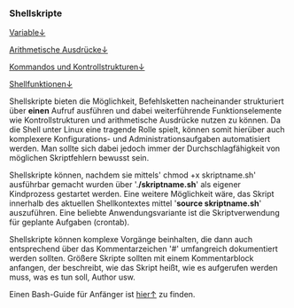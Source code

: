### Shellskripte

[Variable↓](/kapitel-4-arbeiten-im-terminal/shellskripte/variable.md)

[Arithmetische Ausdrücke↓](/kapitel-4-arbeiten-im-terminal/shellskripte/arithmetische-ausdrucke.md)

[Kommandos und Kontrollstrukturen↓](/kapitel-4-arbeiten-im-terminal/shellskripte/kommandos-und-kontrollstrukturen.md)

[Shellfunktionen↓](/kapitel-4-arbeiten-im-terminal/shellskripte/shellfunktionen.md)

Shellskripte bieten die Möglichkeit, Befehlsketten nacheinander strukturiert über **einen** Aufruf ausführen und dabei weiterführende Funktionselemente wie Kontrollstrukturen und arithmetische Ausdrücke nutzen zu können. Da die Shell unter Linux eine tragende Rolle spielt, können somit hierüber auch komplexere Konfigurations- und Administrationsaufgaben automatisiert werden. Man sollte sich dabei jedoch immer der Durchschlagfähigkeit von möglichen Skriptfehlern bewusst sein.

Shellskripte können, nachdem sie mittels' chmod +x skriptname.sh' ausführbar gemacht wurden über '.**/skriptname.sh**' als eigener Kindprozess gestartet werden. Eine weitere Möglichkeit wäre, das Skript innerhalb des aktuellen Shellkontextes mittel '**source skriptname.sh**' auszuführen. Eine beliebte Anwendungsvariante ist die Skriptverwendung für geplante Aufgaben \(crontab\).

Shellskripte können komplexe Vorgänge beinhalten, die dann auch entsprechend über das Kommentarzeichen '\#' umfangreich dokumentiert werden sollten. Größere Skripte sollten mit einem Kommentarblock anfangen, der beschreibt, wie das Skript heißt, wie es aufgerufen werden muss, was es tun soll, Author usw.

Einen Bash-Guide für Anfänger ist [hier&uarr;](https://wiki.ubuntuusers.de/Shell/Bash-Skripting-Guide_f%C3%BCr_Anf%C3%A4nger/) zu finden.

